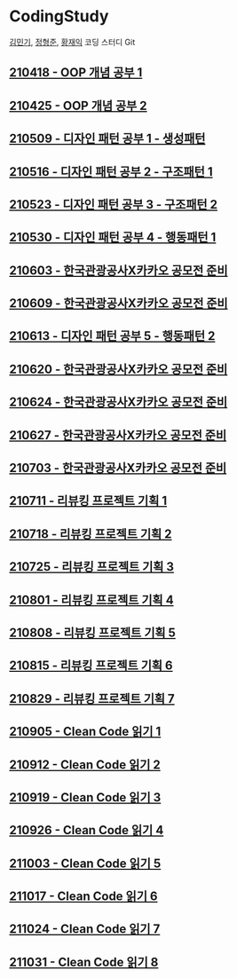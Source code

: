 # CodingStudy
[김민기](https://github.com/wer153), [정형준](https://github.com/hyungjunjeong), [황재익](https://github.com/jaicoco) 코딩 스터디 Git

## [210418 - OOP 개념 공부 1](https://github.com/iDevPingu/CodingStudy/tree/main/210418_OOP_개념_1)
## [210425 - OOP 개념 공부 2](https://github.com/iDevPingu/CodingStudy/tree/main/210425_OOP_개념_2)
## [210509 - 디자인 패턴 공부 1 - 생성패턴](https://github.com/iDevPingu/CodingStudy/tree/main/210509_디자인패턴_생성패턴)
## [210516 - 디자인 패턴 공부 2 - 구조패턴 1](https://github.com/iDevPingu/CodingStudy/tree/main/210516_디자인패턴_구조패턴1)
## [210523 - 디자인 패턴 공부 3 - 구조패턴 2](https://github.com/iDevPingu/CodingStudy/tree/main/210523_디자인패턴_구조패턴2)
## [210530 - 디자인 패턴 공부 4 - 행동패턴 1](https://github.com/iDevPingu/CodingStudy/tree/main/210530_디자인패턴_행동패턴1)
## [210603 - 한국관광공사X카카오 공모전 준비](https://github.com/iDevPingu/CodingStudy/tree/main/210603_한국관광공사_공모전준비)
## [210609 - 한국관광공사X카카오 공모전 준비](https://github.com/iDevPingu/CodingStudy/tree/main/210609_한국관광공사_공모전준비)
## [210613 - 디자인 패턴 공부 5 - 행동패턴 2](https://github.com/iDevPingu/CodingStudy/tree/main/210613_디자인패턴_행동패턴2)
## [210620 - 한국관광공사X카카오 공모전 준비](https://github.com/iDevPingu/CodingStudy/tree/main/210620_한국관광공사_공모전준비)
## [210624 - 한국관광공사X카카오 공모전 준비](https://github.com/iDevPingu/CodingStudy/tree/main/210624_한국관광공사_공모전준비)
## [210627 - 한국관광공사X카카오 공모전 준비](https://github.com/iDevPingu/CodingStudy/tree/main/210627_한국관광공사_공모전준비)
## [210703 - 한국관광공사X카카오 공모전 준비](https://github.com/iDevPingu/CodingStudy/tree/main/210703_한국관광공사_공모전준비)
## [210711 - 리뷰킹 프로젝트 기획 1](https://github.com/iDevPingu/CodingStudy/tree/main/210711_리뷰킹_프로젝트기획1)
## [210718 - 리뷰킹 프로젝트 기획 2](https://github.com/iDevPingu/CodingStudy/tree/main/210718_리뷰킹_프로젝트기획2)
## [210725 - 리뷰킹 프로젝트 기획 3](https://github.com/iDevPingu/CodingStudy/tree/main/210725_리뷰킹_프로젝트기획3)
## [210801 - 리뷰킹 프로젝트 기획 4](https://github.com/iDevPingu/CodingStudy/tree/main/210801_리뷰킹_프로젝트기획4)
## [210808 - 리뷰킹 프로젝트 기획 5](https://github.com/iDevPingu/CodingStudy/tree/main/210808_리뷰킹_프로젝트기획5)
## [210815 - 리뷰킹 프로젝트 기획 6](https://github.com/iDevPingu/CodingStudy/tree/main/210815_리뷰킹_프로젝트기획6)
## [210829 - 리뷰킹 프로젝트 기획 7](https://github.com/iDevPingu/CodingStudy/tree/main/210829_리뷰킹_프로젝트기획7)
## [210905 - Clean Code 읽기 1](https://github.com/iDevPingu/CodingStudy/tree/main/210905_CleanCode_1)
## [210912 - Clean Code 읽기 2](https://github.com/iDevPingu/CodingStudy/tree/main/210912_CleanCode_2)
## [210919 - Clean Code 읽기 3](https://github.com/iDevPingu/CodingStudy/tree/main/210919_CleanCode_3)
## [210926 - Clean Code 읽기 4](https://github.com/iDevPingu/CodingStudy/tree/main/210926_CleanCode_4)
## [211003 - Clean Code 읽기 5](https://github.com/iDevPingu/CodingStudy/tree/main/211003_CleanCode_5)
## [211017 - Clean Code 읽기 6](https://github.com/iDevPingu/CodingStudy/tree/main/211017_CleanCode_6)
## [211024 - Clean Code 읽기 7](https://github.com/iDevPingu/CodingStudy/tree/main/211024_CleanCode_7)
## [211031 - Clean Code 읽기 8](https://github.com/iDevPingu/CodingStudy/tree/main/211031_CleanCode_8)
